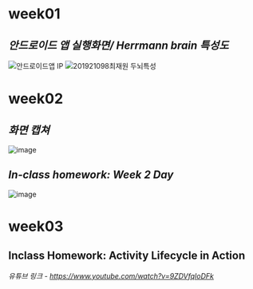 # week01
## *안드로이드 앱 실행화면/ Herrmann brain 특성도*

![안드로이드앱 IP](https://user-images.githubusercontent.com/79883718/110284216-ca87af80-8024-11eb-9d02-2febdfb5ebc9.png)
![201921098최재원 두뇌특성](https://user-images.githubusercontent.com/79883718/110284173-b6dc4900-8024-11eb-9d41-cf39ff3aac8f.png)

# week02
## *화면 캡쳐*

![image](https://user-images.githubusercontent.com/79883718/110577894-f5017600-81a6-11eb-85a5-bada984b5b8a.png)

## *In-class homework: Week 2 Day*

![image](https://user-images.githubusercontent.com/79883718/110586830-1b7add80-81b6-11eb-9a69-a2c3d26ca14d.png)

# week03
## Inclass Homework: Activity Lifecycle in Action 
*유튜브 링크 - https://www.youtube.com/watch?v=9ZDVfqIoDFk*
